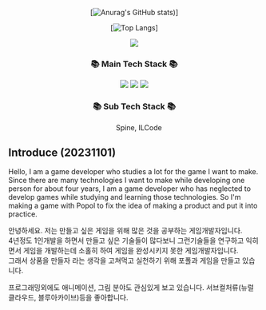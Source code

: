 <div align="center">

[![Anurag's GitHub stats](https://github-readme-stats.vercel.app/api?username=lLcrowe&show_icons=true&theme=slateorange))]
  
 [![Top Langs](https://github-readme-stats.vercel.app/api/top-langs/?username=lLcrowe&layout=compact&theme=slateorange)]
</div>



<p align="center">
<a href="https://hits.seeyoufarm.com"><img src="https://hits.seeyoufarm.com/api/count/incr/badge.svg?url=https%3A%2F%2Fgithub.com%2FlLcrowe&count_bg=%23EA9E45&title_bg=%23555555&icon=unity.svg&icon_color=%23FFFFFF&title=Count&edge_flat=true"/></a>
</p>


<h3 align="center">📚 Main Tech Stack 📚</h3>

<p align="center">
  <img src="https://img.shields.io/badge/CSharp-000000?style=for-the-badge&logo=CSharp&logoColor=white"/>
  <img src="https://img.shields.io/badge/Unity-000000?style=for-the-badge&logo=Unity&logoColor=white"/>
  <img src="https://img.shields.io/badge/VisualStudio-000000?style=for-the-badge&logo=VisualStudio&logoColor=white"/>  
</p>
 
<h3 align="center">📚 Sub Tech Stack 📚</h3>
<p align="center">
<img src="https://user-images.githubusercontent.com/44671731/216786416-cb0cc59a-d85c-4532-9c5c-191fa87f73b8.png" width="15" height="15"/> Spine, 
 ILCode
</p>

## Introduce (20231101)

Hello, I am a game developer who studies a lot for the game I want to make.
Since there are many technologies I want to make while developing one person for about four years, I am a game developer who has neglected to develop games while studying and learning those technologies.
So I'm making a game with Popol to fix the idea of making a product and put it into practice.

안녕하세요.
저는 만들고 싶은 게임을 위해 많은 것을 공부하는 게임개발자입니다.  
4년정도 1인개발을 하면서 만들고 싶은 기술들이 많다보니 그런기술들을 연구하고 익히면서 게임을 개발하는데 소홀히 하여 게임을 완성시키지 못한 게임개발자입니다.  
그래서 상품을 만들자 라는 생각을 고쳐먹고 실천하기 위해 포폴과 게임을 만들고 있습니다.

프로그래밍외에도 애니메이션, 그림 분야도 관심있게 보고 있습니다. 서브컬처류(뉴럴클라우드, 블루아카이브)등을 좋아합니다.



